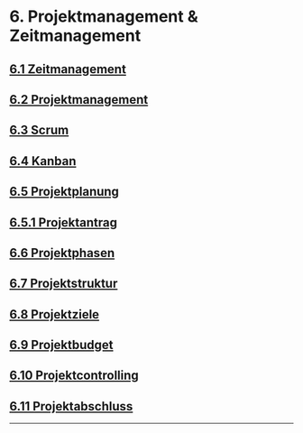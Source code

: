 # 6. Projektmanagement & Zeitmanagement

## [6.1 Zeitmanagement]()

## [6.2 Projektmanagement]()

## [6.3 Scrum]()

## [6.4 Kanban]()

## [6.5 Projektplanung]()

## [6.5.1 Projektantrag](docs/6/5/1/README.md)

## [6.6 Projektphasen]()

## [6.7 Projektstruktur]()

## [6.8 Projektziele]()

## [6.9 Projektbudget]()

## [6.10 Projektcontrolling]()

## [6.11 Projektabschluss]()

---
